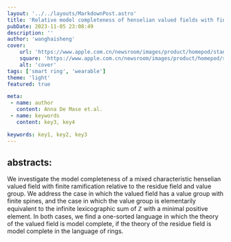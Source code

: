 ```yaml
---
layout: '../../layouts/MarkdownPost.astro'
title: 'Relative model completeness of henselian valued fields with finite ramification and various value groups'
pubDate: 2023-11-05 23:08:49
description: ''
author: 'wanghaisheng'
cover:
    url: 'https://www.apple.com.cn/newsroom/images/product/homepod/standard/Apple-HomePod-hero-230118_big.jpg.large_2x.jpg'
    square: 'https://www.apple.com.cn/newsroom/images/product/homepod/standard/Apple-HomePod-hero-230118_big.jpg.large_2x.jpg'
    alt: 'cover'
tags: ['smart ring', 'wearable'] 
theme: 'light'
featured: true

meta:
 - name: author
   content: Anna De Mase et.al.
 - name: keywords
   content: key3, key4

keywords: key1, key2, key3
---
```


## abstracts:
We investigate the model completeness of a mixed characteristic henselian valued field with finite ramification relative to the residue field and value group. We address the case in which the valued field has a value group with finite spines, and the case in which the value group is elementarily equivalent to the infinite lexicographic sum of $\mathbb{Z}$ with a minimal positive element. In both cases, we find a one-sorted language in which the theory of the valued field is model complete, if the theory of the residue field is model complete in the language of rings.
